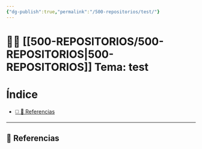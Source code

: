 ```yaml
---
{"dg-publish":true,"permalink":"/500-repositorios/test/"}
---
```



# 🕵️‍♂️ [[500-REPOSITORIOS/500-REPOSITORIOS\|500-REPOSITORIOS]] Tema: test



<h1><span>Índice</span></h1><div><ul class="dataview list-view-ul"><li><span><a data-tooltip-position="top" aria-label="500-REPOSITORIOS/test.md > 🔗 Referencias" data-href="500-REPOSITORIOS/test.md#🔗 Referencias" href="500-REPOSITORIOS/test.md#🔗 Referencias" class="internal-link" target="_blank" rel="noopener nofollow">◻️ 🔗 Referencias</a></span></li></ul></div>



---
## 🔗 Referencias


